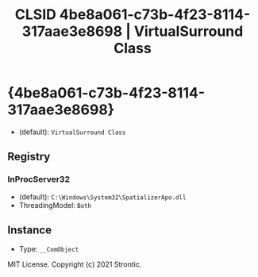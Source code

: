 ﻿---
title: "CLSID 4be8a061-c73b-4f23-8114-317aae3e8698 | VirtualSurround Class"
excerpt: What is COM-Object CLSID 4be8a061-c73b-4f23-8114-317aae3e8698?
---

# {4be8a061-c73b-4f23-8114-317aae3e8698}

* (default): `VirtualSurround Class`

## Registry


### InProcServer32

* (default): `C:\Windows\System32\SpatializerApo.dll`
* ThreadingModel: `Both`

## Instance

* Type: `__ComObject`

MIT License. Copyright (c) 2021 Strontic.


